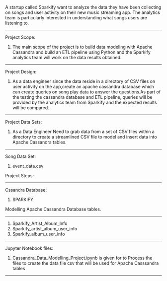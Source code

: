 A startup called Sparkify want to analyze the data they have been collecting on songs and user activity on their new music streaming app. The analytics team is particularly interested in understanding what songs users are listening to.
************************************************************************************************************************
Project Scope:

1) The main scope of the project is to build data modeling with Apache Cassandra and build an ETL pipeline using Python and the Sparkify analytics team will work on the data results obtained.
***************************************************************************************************************************
Project Design:
1) As a data engineer since the data reside in a directory of CSV files on user activity on the app,create an apache cassandra database which can create queries on song play data to answer the questions.As part of the testing the cassandra database and ETL pipeline,    queries will be provided by the analytics team from Sparkify and the expected results will be compared.
****************************************************************************************************************************
Project Data Sets:
1) As a Data Engineer Need to grab data from a set of CSV files within a directory to create a streamlined CSV file to model and insert data into Apache Cassandra tables.
***************************************************************************************************************************
Song Data Set:
1) event_data.csv

Project Steps:
************************************************************************
Cssandra Database:
1) SPARKIFY

Modelling Apache Cassandra Database tables.
*************************************************************************
1) Sparkify_Artist_Album_Info
2) Sparkify_artist_album_user_info
3) Sparkify_album_user_info
*************************************************************************************************************************** 
Jupyter Notebook files:
   1) Cassandra_Data_Modelling_Project.ipynb is given for to Process the files to create the data file csv that will be used for Apache Casssandra tables
***************************************************************************************************************************
